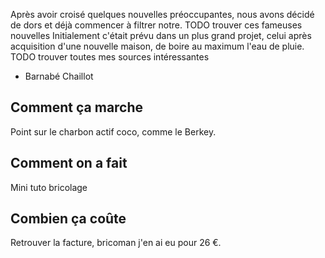 Après avoir croisé quelques nouvelles préoccupantes, nous avons décidé de dors et déjà commencer à filtrer notre.
TODO trouver ces fameuses nouvelles
Initialement c'était prévu dans un plus grand projet, celui après acquisition d'une nouvelle maison, de boire au maximum l'eau de pluie.
TODO trouver toutes mes sources intéressantes
- Barnabé Chaillot

## Comment ça marche
Point sur le charbon actif coco, comme le Berkey.

## Comment on a fait
Mini tuto bricolage

## Combien ça coûte
Retrouver la facture, bricoman j'en ai eu pour 26 €.
